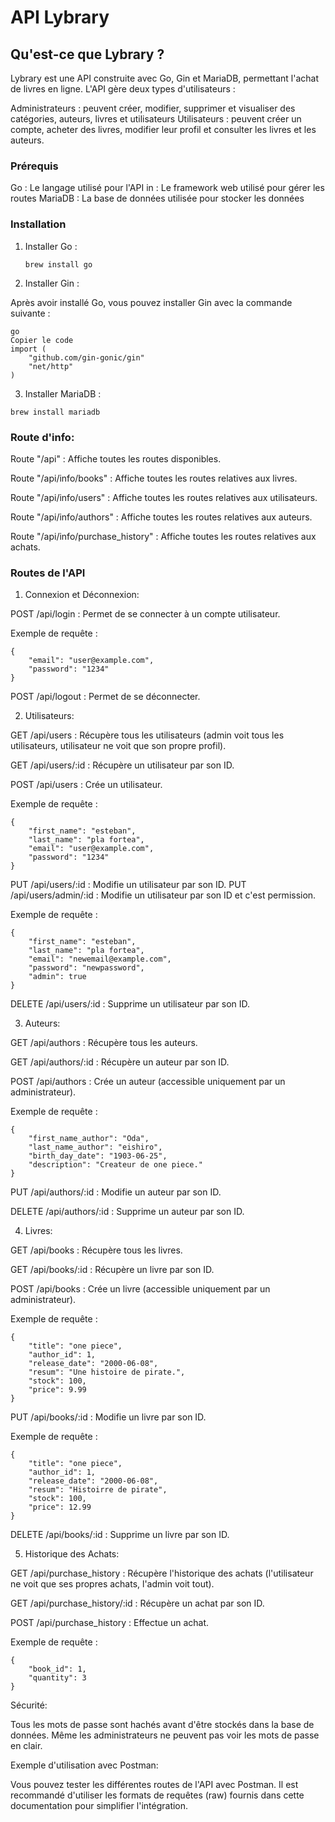 # API Lybrary

## Qu'est-ce que Lybrary ?

Lybrary est une API construite avec Go, Gin et MariaDB, permettant l'achat de livres en ligne. L'API gère deux types d'utilisateurs :

 Administrateurs : peuvent créer, modifier, supprimer et visualiser des catégories, auteurs, livres et utilisateurs
 Utilisateurs : peuvent créer un compte, acheter des livres, modifier leur profil et consulter les livres et les auteurs.

### Prérequis

 Go : Le langage utilisé pour l'API
 in : Le framework web utilisé pour gérer les routes
 MariaDB : La base de données utilisée pour stocker les données

### Installation

1. Installer Go :

   ```
   brew install go
   ```
2. Installer Gin :

Après avoir installé Go, vous pouvez installer Gin avec la commande suivante :
```
go
Copier le code
import (
    "github.com/gin-gonic/gin"
    "net/http"
)
```
3. Installer MariaDB :

```
brew install mariadb
```

### Route d'info:

Route "/api" : Affiche toutes les routes disponibles.

Route "/api/info/books" : Affiche toutes les routes relatives aux livres.

Route "/api/info/users" : Affiche toutes les routes relatives aux utilisateurs.

Route "/api/info/authors" : Affiche toutes les routes relatives aux auteurs.

Route "/api/info/purchase_history" : Affiche toutes les routes relatives aux achats.

### Routes de l'API

1. Connexion et Déconnexion:

POST /api/login : Permet de se connecter à un compte utilisateur.

Exemple de requête :


```
{
    "email": "user@example.com",
    "password": "1234"
}
```
POST /api/logout : Permet de se déconnecter.

2. Utilisateurs:

GET /api/users : Récupère tous les utilisateurs (admin voit tous les utilisateurs, utilisateur ne voit que son propre profil).

GET /api/users/:id : Récupère un utilisateur par son ID.

POST /api/users : Crée un utilisateur.

Exemple de requête :

```
{
    "first_name": "esteban",
    "last_name": "pla fortea",
    "email": "user@example.com",
    "password": "1234"
}
```

PUT /api/users/:id : Modifie un utilisateur par son ID.
PUT /api/users/admin/:id : Modifie un utilisateur par son ID et c'est permission.

Exemple de requête :

```
{
    "first_name": "esteban",
    "last_name": "pla fortea",
    "email": "newemail@example.com",
    "password": "newpassword",
    "admin": true
}
```

DELETE /api/users/:id : Supprime un utilisateur par son ID.

3. Auteurs:

GET /api/authors : Récupère tous les auteurs.

GET /api/authors/:id : Récupère un auteur par son ID.

POST /api/authors : Crée un auteur (accessible uniquement par un administrateur).

Exemple de requête :

```
{
    "first_name_author": "Oda",
    "last_name_author": "eishiro",
    "birth_day_date": "1903-06-25",
    "description": "Createur de one piece."
}

```
PUT /api/authors/:id : Modifie un auteur par son ID.

DELETE /api/authors/:id : Supprime un auteur par son ID.

4. Livres:

GET /api/books : Récupère tous les livres.

GET /api/books/:id : Récupère un livre par son ID.

POST /api/books : Crée un livre (accessible uniquement par un administrateur).

Exemple de requête :

```
{
    "title": "one piece",
    "author_id": 1,
    "release_date": "2000-06-08",
    "resum": "Une histoire de pirate.",
    "stock": 100,
    "price": 9.99
}
```

PUT /api/books/:id : Modifie un livre par son ID.

Exemple de requête :

```
{
    "title": "one piece",
    "author_id": 1,
    "release_date": "2000-06-08",
    "resum": "Histoirre de pirate",
    "stock": 100,
    "price": 12.99
}
```
DELETE /api/books/:id : Supprime un livre par son ID.

5. Historique des Achats:

GET /api/purchase_history : Récupère l'historique des achats (l'utilisateur ne voit que ses propres achats, l'admin voit tout).

GET /api/purchase_history/:id : Récupère un achat par son ID.

POST /api/purchase_history : Effectue un achat.

Exemple de requête :

```
{
    "book_id": 1,
    "quantity": 3
}
```
Sécurité:

Tous les mots de passe sont hachés avant d'être stockés dans la base de données. Même les administrateurs ne peuvent pas voir les mots de passe en clair.

Exemple d'utilisation avec Postman:

Vous pouvez tester les différentes routes de l'API avec Postman. Il est recommandé d'utiliser les formats de requêtes (raw) fournis dans cette documentation pour simplifier l'intégration.